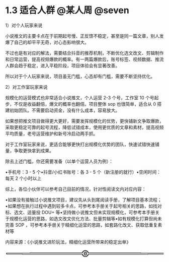 # 1.3 适合人群 @某人周 @seven

1）对个人玩家来说

小说推文的主要卡点在于前期起号慢、正反馈不稳定，甚至是同一篇文章，别人发爆了自己的却平平无奇，对心态影响很大。

不过也是有对应的解法，需要结合抖音的推荐机制，不断优化选文改文、剪辑制作和日常运营，提高视频爆款的概率。有一两篇爆款后，账号标签、视频数据、推流人群会趋于稳定，进入平稳阶段，项目体验会有显著改善。

所以对于个人玩家来说，项目虽无门槛，心态却有门槛，需要不断坚持优化。

2）对工作室玩家来说

规模化的运营模式也非常适合小说推文，个人运营 2-3 个号，工作室 10 个号起步，不仅是收益翻倍，爆文的概率也翻倍。项目整体 sop 也很简单，适合从 0 搭建初始团队。不需要启动资金，没有什么成本，容易放大。

如果想把推文项目做得更大更好，需要发挥规模化的优势，更快铺新文争取爆款，采取更稳定可靠的起号流程，降低试错成本，使用更优质的文章和素材，提高视频平均质量，老号运营维护和新号冷启动两手抓。

对于工作室玩家来说，更适合能够更快打出规模化优势的团队，快速试错快速铺量，争取更快拿到成果。

除去上述门槛，你还需要准备（以单个运营人员为例）：

•手机号：3 - 5 个•抖音/小红书账号：各 3 - 5 个（新注册的就行）•空闲时间：每天 2 个小时以上

综上，各位小伙伴可以参考自己目前的情况，针对性阅读文内对应内容：

•如果没有接触过小说推文项目，建议先从头到尾阅读手册，了解项目基本流程；•如果想在执行过程中遇到较多卡点，可参考本手册关于起号相关的思路，如找对标、选文、适量投 DOU+ 等•坚持做小说推文但未实现规模化，可参考本手册关于规模化运营的思路，如选文改文优化方法、批量剪辑等•如有规模化打算但尚未完善 SOP ，可参考本手册关于精细化运营的思路，如套路化改文、获取低重复素材等

内容来源：《小说推文进阶玩法，精细化运营所带来的稳定出单》

![](img/8cd4882c394e0a215918dd25d4aa188b.png)